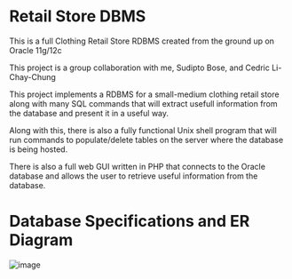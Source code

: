 # Retail Store DBMS
This is a full Clothing Retail Store RDBMS created from the ground up on Oracle 11g/12c

This project is a group collaboration with me, Sudipto Bose, and Cedric Li-Chay-Chung

This project implements a RDBMS for a small-medium clothing retail store along with many SQL commands that will extract usefull information from the database and present it in a useful way.

Along with this, there is also a fully functional Unix shell program that will run commands to populate/delete tables on the server where the database is being hosted.

There is also a full web GUI written in PHP that connects to the Oracle database and allows the user to retrieve useful information from the database.

# Database Specifications and ER Diagram

![image](https://user-images.githubusercontent.com/95401100/213941000-0f65a503-d2b9-4bb1-b9d1-a985c35aaaff.png)

